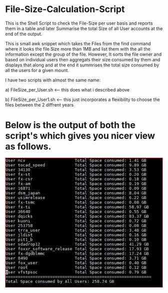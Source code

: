 # File-Size-Calculation-Script
This is the Shell Script to check the File-Size per user basis and reports them in a table and later Summarise the total Size of all User accounts at the end of the output.

This is small awk snippet which takes the Files from the find command where it looks the file Size more than 1MB and list them with the all the information except the group of the file. However, It sorts the file owner and based on individual users then aggregats their size consumed by them and displays that along and at the end it summrises the total size consumed by all the users for a given mount.

I have two scripts with almost the same name:

a) FileSize_per_User.sh  <-- this does what i described above

b) FileSize_per_User1.sh <-- this just incorporates a flexibility to choose the files between the 2 diffrent years 
 
# Below is the output of both the script's which gives you nicer view as follows.
![](File_Size.JPG)

